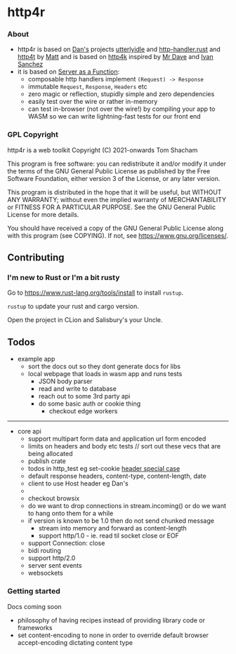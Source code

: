 # http4r

### About

- http4r is based on [Dan's](https://github.com/bodar/) projects
  [utterlyidle](https://github.com/bodar/utterlyidle)
  and [http-handler.rust](https://github.com/danielbodart/http-handler.rust)
  and [http4t](https://github.com/http4t/http4t) by [Matt](https://github.com/savagematt)
  and is based on [http4k](https://www.http4k.org/) inspired by [Mr Dave](https://github.com/daviddenton) and [Ivan Sanchez](https://github.com/s4nchez)
- it is based on [Server as a Function](https://monkey.org/~marius/funsrv.pdf):
  - composable http handlers implement `(Request) -> Response`
  - immutable `Request`, `Response`, `Headers` etc
  - zero magic or reflection, stupidly simple and zero dependencies
  - easily test over the wire or rather in-memory
  - can test in-browser (not over the wire!) by compiling your app to WASM so
    we can write lightning-fast tests for our front end


### GPL Copyright

http4r is a web toolkit
Copyright (C) 2021-onwards Tom Shacham

This program is free software: you can redistribute it and/or modify
it under the terms of the GNU General Public License as published by
the Free Software Foundation, either version 3 of the License, or
any later version.

This program is distributed in the hope that it will be useful,
but WITHOUT ANY WARRANTY; without even the implied warranty of
MERCHANTABILITY or FITNESS FOR A PARTICULAR PURPOSE. See the
GNU General Public License for more details.

You should have received a copy of the GNU General Public License
along with this program (see COPYING).  If not, see <https://www.gnu.org/licenses/>.

## Contributing

### I'm new to Rust or I'm a bit rusty

Go to https://www.rust-lang.org/tools/install to install `rustup`.

`rustup` to update your rust and cargo version.

Open the project in CLion and Salisbury's your Uncle.

## Todos

- example app
  - sort the docs out so they dont generate docs for libs
  - local webpage that loads in wasm app and runs tests
    - JSON body parser
    - read and write to database
    - reach out to some 3rd party api
    - do some basic auth or cookie thing
      - checkout edge workers
---
- core api
  - support multipart form data and application url form encoded 
  - limits on headers and body etc tests // sort out these vecs that are being allocated
  - publish crate
  - todos in http_test eg set-cookie [header special case](https://datatracker.ietf.org/doc/html/rfc6265)
  - default response headers, content-type, content-length, date
  - client to use Host header eg Dan's
  - 
  - checkout browsix
  - do we want to drop connections in stream.incoming() or do we want to hang onto them for a while
  - if version is known to be 1.0 then do not send chunked message
    - stream into memory and forward as content-length 
    - support http/1.0 - ie. read til socket close or EOF
  - support Connection: close
  - bidi routing 
  - support http/2.0
  - server sent events
  - websockets


### Getting started

Docs coming soon

- philosophy of having recipes instead of providing library code or frameworks
- set content-encoding to none in order to override default browser accept-encoding dictating content type



